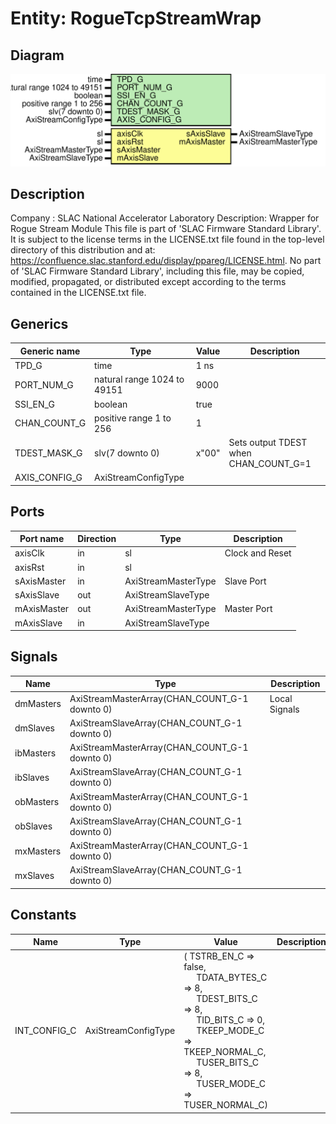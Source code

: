# Entity: RogueTcpStreamWrap

## Diagram

![Diagram](RogueTcpStreamWrap.svg "Diagram")
## Description

Company    : SLAC National Accelerator Laboratory
Description: Wrapper for Rogue Stream Module
This file is part of 'SLAC Firmware Standard Library'.
It is subject to the license terms in the LICENSE.txt file found in the
top-level directory of this distribution and at:
   https://confluence.slac.stanford.edu/display/ppareg/LICENSE.html.
No part of 'SLAC Firmware Standard Library', including this file,
may be copied, modified, propagated, or distributed except according to
the terms contained in the LICENSE.txt file.
## Generics

| Generic name  | Type                        | Value | Description                           |
| ------------- | --------------------------- | ----- | ------------------------------------- |
| TPD_G         | time                        | 1 ns  |                                       |
| PORT_NUM_G    | natural range 1024 to 49151 | 9000  |                                       |
| SSI_EN_G      | boolean                     | true  |                                       |
| CHAN_COUNT_G  | positive range 1 to 256     | 1     |                                       |
| TDEST_MASK_G  | slv(7 downto 0)             | x"00" | Sets output TDEST when CHAN_COUNT_G=1 |
| AXIS_CONFIG_G | AxiStreamConfigType         |       |                                       |
## Ports

| Port name   | Direction | Type                | Description     |
| ----------- | --------- | ------------------- | --------------- |
| axisClk     | in        | sl                  | Clock and Reset |
| axisRst     | in        | sl                  |                 |
| sAxisMaster | in        | AxiStreamMasterType | Slave Port      |
| sAxisSlave  | out       | AxiStreamSlaveType  |                 |
| mAxisMaster | out       | AxiStreamMasterType | Master Port     |
| mAxisSlave  | in        | AxiStreamSlaveType  |                 |
## Signals

| Name      | Type                                          | Description   |
| --------- | --------------------------------------------- | ------------- |
| dmMasters | AxiStreamMasterArray(CHAN_COUNT_G-1 downto 0) | Local Signals |
| dmSlaves  | AxiStreamSlaveArray(CHAN_COUNT_G-1 downto 0)  |               |
| ibMasters | AxiStreamMasterArray(CHAN_COUNT_G-1 downto 0) |               |
| ibSlaves  | AxiStreamSlaveArray(CHAN_COUNT_G-1 downto 0)  |               |
| obMasters | AxiStreamMasterArray(CHAN_COUNT_G-1 downto 0) |               |
| obSlaves  | AxiStreamSlaveArray(CHAN_COUNT_G-1 downto 0)  |               |
| mxMasters | AxiStreamMasterArray(CHAN_COUNT_G-1 downto 0) |               |
| mxSlaves  | AxiStreamSlaveArray(CHAN_COUNT_G-1 downto 0)  |               |
## Constants

| Name         | Type                | Value                                                                                                                                                                                                                                                                                                                                                                                                                                          | Description |
| ------------ | ------------------- | ---------------------------------------------------------------------------------------------------------------------------------------------------------------------------------------------------------------------------------------------------------------------------------------------------------------------------------------------------------------------------------------------------------------------------------------------- | ----------- |
| INT_CONFIG_C | AxiStreamConfigType |  (       TSTRB_EN_C    => false,<br><span style="padding-left:20px">       TDATA_BYTES_C => 8,<br><span style="padding-left:20px">       TDEST_BITS_C  => 8,<br><span style="padding-left:20px">       TID_BITS_C    => 0,<br><span style="padding-left:20px">       TKEEP_MODE_C  => TKEEP_NORMAL_C,<br><span style="padding-left:20px">       TUSER_BITS_C  => 8,<br><span style="padding-left:20px">       TUSER_MODE_C  => TUSER_NORMAL_C) |             |
